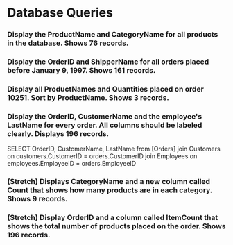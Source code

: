 # Database Queries

### Display the ProductName and CategoryName for all products in the database. Shows 76 records.

### Display the OrderID and ShipperName for all orders placed before January 9, 1997. Shows 161 records.

### Display all ProductNames and Quantities placed on order 10251. Sort by ProductName. Shows 3 records.

### Display the OrderID, CustomerName and the employee's LastName for every order. All columns should be labeled clearly. Displays 196 records.

   SELECT OrderID, CustomerName, LastName from [Orders]
   join Customers on customers.CustomerID = orders.CustomerID
   join Employees on employees.EmployeeID = orders.EmployeeID 

### (Stretch)  Displays CategoryName and a new column called Count that shows how many products are in each category. Shows 9 records.

### (Stretch) Display OrderID and a  column called ItemCount that shows the total number of products placed on the order. Shows 196 records. 